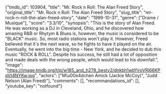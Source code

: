 {"tmdb_id": 103904, "title": "Mr. Rock n Roll: The Alan Freed Story", "original_title": "Mr. Rock n Roll: The Alan Freed Story", "slug_title": "mr-rock-n-roll-the-alan-freed-story", "date": "1999-10-31", "genre": ["Drame / Musique"], "score": "3.3/10", "synopsis": "This is the story of Alan Freed. He was working as a DJ in Cleveland, Ohio, and he discovered how amazing R&amp;B or Rhytym &amp; Blues is, however, the music is considered to be \"BLACK\" music. So, most radio stations won't play it. However, Freed believed that it's the next wave, so he fights to have it played on the air. Eventually, he went into the big time - New York, and he decided to dub this music \"ROCK &amp; ROLL\". Despite his success, he still had a lot of opposition and made deals with the wrong people, which would lead to his downfall.", "image": "https://image.tmdb.org/t/p/w185_and_h278_bestv2/dnkbh1wbYiroVRj66KPpVt4NYKw.jpg", "actors": ["M\u00e4dchen Amick (Jackie McCoy)", "Judd Nelson (Alan Freed)"], "comments": [], "recommandations_id": [], "youtube_key": "notfound"}